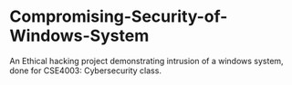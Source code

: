 # Compromising-Security-of-Windows-System
An Ethical hacking project demonstrating intrusion of a windows system, done for CSE4003: Cybersecurity class. 
